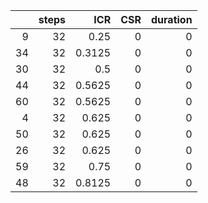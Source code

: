 |    |   steps |    ICR |   CSR |   duration |
|---:|--------:|-------:|------:|-----------:|
|  9 |      32 | 0.25   |     0 |          0 |
| 34 |      32 | 0.3125 |     0 |          0 |
| 30 |      32 | 0.5    |     0 |          0 |
| 44 |      32 | 0.5625 |     0 |          0 |
| 60 |      32 | 0.5625 |     0 |          0 |
|  4 |      32 | 0.625  |     0 |          0 |
| 50 |      32 | 0.625  |     0 |          0 |
| 26 |      32 | 0.625  |     0 |          0 |
| 59 |      32 | 0.75   |     0 |          0 |
| 48 |      32 | 0.8125 |     0 |          0 |